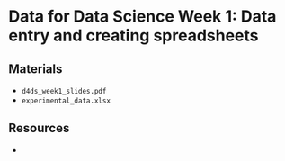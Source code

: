 # Data for Data Science Week 1: Data entry and creating spreadsheets

## Materials

- `d4ds_week1_slides.pdf`
- `experimental_data.xlsx`

## Resources

-
